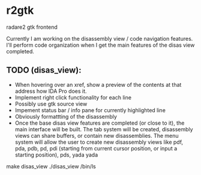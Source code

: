 r2gtk
=====

radare2 gtk frontend

Currently I am working on the disassembly view / code navigation features.
I'll perform code organization when I get the main features of the disas view completed.

TODO (disas_view):
------------------
* When hovering over an xref, show a preview of the contents at that address how IDA Pro does it.
* Implement right click functionality for each line
* Possibly use gtk source view
* Impement status bar / info pane for currently highlighted line
* Obviously formattting of the disassembly
* Once the base disas view features are completed (or close to it), the main interface will be built.
The tab system will be created, disassembly views can share buffers, or contain new disassemblies.
The menu system will allow the user to create new disassembly views like pdf, pda, pdb, pd, pdi (starting from current cursor position, or input a starting position), pds, yada yada


make disas_view
./disas_view /bin/ls

